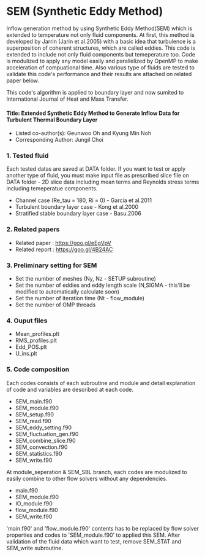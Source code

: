 # SEM (Synthetic Eddy Method)
Inflow generation method by using Synthetic Eddy Method(SEM) which is extended to temperature not only fluid components.
At first, this method is developed by Jarrin (Jarin et al.2005) with a basic idea that turbulence is a superposition of coherent structures, 
which are called eddies. This code is extended to include not only fluid components but temeperature too. 
Code is modulized to apply any model easily and parallelized by OpenMP to make acceleration of compuational time.
Also various type of fluids are tested to validate this code's performance and their results are attached on related paper below.

This code's algorithm is applied to boundary layer and now sumited to International Journal of Heat and Mass Transfer.

#### Title: Extended Synthetic Eddy Method to Generate Inflow Data for Turbulent Thermal Boundary Layer
- Listed co-author(s): Geunwoo Oh and Kyung Min Noh
- Corresponding Author: Jungil Choi

### 1. Tested fluid 
Each tested datas are saved at DATA folder. 
If you want to test or apply another type of fluid, 
you must make input file as prescribed slice file on DATA folder - 2D slice data including mean terms and Reynolds stress terms including temeperatue components. 
  - Channel case (Re_tau = 180, Ri = 0) - Garcia et al.2011 
  - Turbulent boundary layer case - Kong et al.2000
  - Stratified stable boundary layer case - Basu.2006
  
### 2. Related papers  
  - Related paper : https://goo.gl/eEgVpV
  - Related report : https://goo.gl/4B24AC

### 3. Preliminary setting for SEM
  - Set the number of meshes (Ny, Nz - SETUP subroutine)
  - Set the number of eddies and eddy length scale (N,SIGMA - this'll be modified to automatically calculate soon)
  - Set the number of iteration time (Nt - flow_module)
  - Set the number of OMP threads
  
### 4. Ouput files
  - Mean_profiles.plt
  - RMS_profiles.plt
  - Edd_POS.plt
  - U_ins.plt
  
### 5. Code composition 
Each codes consists of each subroutine and module and detail explanation of code and variables are described at each code. 
  - SEM_main.f90
  - SEM_module.f90
  - SEM_setup.f90
  - SEM_read.f90
  - SEM_eddy_setting.f90
  - SEM_fluctuation_gen.f90
  - SEM_combine_slice.f90
  - SEM_convection.f90
  - SEM_statistics.f90
  - SEM_write.f90
  
  At module_seperation & SEM_SBL branch, each codes are modulized to easily combine to other flow solvers without any dependencies.
  - main.f90
  - SEM_module.f90
  - IO_module.f90
  - flow_module.f90
  - SEM_write.f90
    
'main.f90' and 'flow_module.f90' contents has to be replaced by flow solver properties and codes to 'SEM_module.f90' to applied this SEM.
After validation of the fluid data which want to test, remove SEM_STAT and SEM_write subroutine.
  
  
